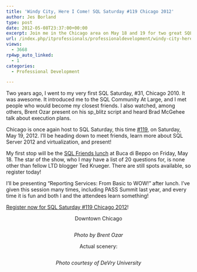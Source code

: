 ```yaml
---
title: 'Windy City, Here I Come! SQL Saturday #119 Chicago 2012'
author: Jes Borland
type: post
date: 2012-05-08T23:37:00+00:00
excerpt: Join me in the Chicago area on May 18 and 19 for two great SQL events!
url: /index.php/itprofessionals/professionaldevelopment/windy-city-here-i-come/
views:
  - 3668
rp4wp_auto_linked:
  - 1
categories:
  - Professional Development

---
```

<span style="text-align: left;">Two years ago, I went to my very first SQL Saturday, #31, Chicago 2010. It was awesome. It introduced me to the SQL Community At Large, and I met people who would become my closest friends. I also watched, among others, Brent Ozar present on his sp_blitz script and heard Brad McGehee talk about execution plans. </span>

<span style="text-align: left;">Chicago is once again host to SQL Saturday, this time <a href="http://sqlsaturday.com/119/eventhome.aspx">#119</a>, on Saturday, May 19, 2012. I&#8217;ll be heading down to meet friends, learn more about SQL Server 2012 and virtualization, and present! </span>

<span style="text-align: left;">My first stop will be the <a href="http://sqlfriends.org/2012/03/sqlfriends-lunch-take-2/">SQL Friends lunch</a> at Buca di Beppo on Friday, May 18. The star of the show, who I may have a list of 20 questions for, is none other than fellow LTD blogger Ted Krueger. There are still spots available, so register today! </span>

<span style="text-align: left;">I&#8217;ll be presenting &#8220;Reporting Services: From Basic to WOW!&#8221; after lunch. I&#8217;ve given this session many times, including PASS Summit last year, and every time it is fun and both I and the attendees learn something! </span>

<span style="text-align: left;"><a href="http://sqlsaturday.com/119/register.aspx">Register now for SQL Saturday #119 Chicago 2012</a>! </span>

<p style="text-align: center;">
  Downtown Chicago
</p>

<p style="text-align: center;">
  <img src="http://farm6.staticflickr.com/5070/5877106590_13b6296d3b.jpg" alt="" />
</p>

<p style="text-align: center;">
  <em>Photo by Brent Ozar</em>
</p>

<p style="text-align: center;">
  Actual scenery:
</p>

<p style="text-align: center;">
  <img src="http://www.devry.edu/assets/images/locations/hdr_img_4_163.jpg" alt="" />
</p>

<p style="text-align: center;">
  <em>Photo courtesy of DeVry University</em>
</p>